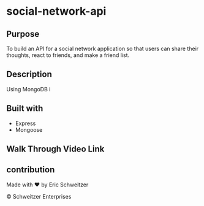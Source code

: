# social-network-api

## Purpose

To build an API for a social network application so that users can share their thoughts, react to friends, and make a friend list.

## Description

Using MongoDB i 



## Built with
* Express
* Mongoose


## Walk Through Video Link


## contribution
Made with ❤️ by Eric Schweitzer

&copy; Schweitzer Enterprises


<!-- from challenge 18 docs

Technical Acceptance Criteria: 40%
Satisfies all of the preceding acceptance criteria plus the following:

Uses the Mongoose package (Links to an external site.) to connect to a MongoDB database.

Includes User and Thought models outlined in the Challenge instructions.

Includes schema settings for User and Thought models as outlined in the Challenge instructions.

Includes Reactions as the reaction field's subdocument schema in the Thought model.

Uses functionality to format queried timestamps properly. -->